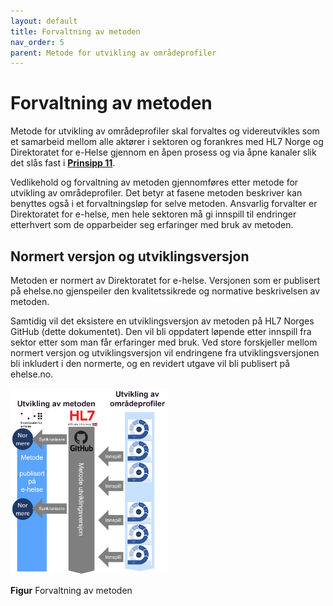 ```yaml
---
layout: default
title: Forvaltning av metoden
nav_order: 5
parent: Metode for utvikling av områdeprofiler
---
```


# Forvaltning av metoden

Metode for utvikling av områdeprofiler skal forvaltes og videreutvikles som et samarbeid mellom alle aktører i sektoren og forankres med HL7 Norge og Direktoratet for e-Helse gjennom en åpen prosess og via åpne kanaler slik det slås fast i [**Prinsipp 11**](no-national-profiles-principles.md).

Vedlikehold og forvaltning av metoden gjennomføres etter metode for utvikling av områdeprofiler. Det betyr at fasene metoden beskriver kan benyttes også i et forvaltningsløp for selve metoden. Ansvarlig forvalter er Direktoratet for e-helse, men hele sektoren må gi innspill til endringer etterhvert som de opparbeider seg erfaringer med bruk av metoden.

## Normert versjon og utviklingsversjon

Metoden er normert av Direktoratet for e-helse. Versjonen som er publisert på ehelse.no gjenspeiler den kvalitetssikrede og normative beskrivelsen av metoden.  

Samtidig vil det eksistere en utviklingsversjon av metoden på HL7 Norges GitHub (dette dokumentet). Den vil bli oppdatert løpende etter innspill fra sektor etter som man får erfaringer med bruk. Ved store forskjeller mellom normert versjon og utviklingsversjon vil endringene fra utviklingsversjonen bli inkludert i den normerte, og en revidert utgave vil bli publisert på ehelse.no.

<img src="../../images/forvaltning-metode.png" alt="Forvaltning av metoden" width="50%" />

**Figur** Forvaltning av metoden

